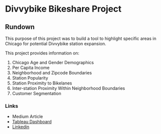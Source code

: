 # Divvybike Bikeshare Project

## Rundown

This purpose of this project was to build a tool to highlight specific areas in Chicago for potential Divvybike station expansion. 

This project provides information on:
1. Chicago Age and Gender Demographics
2. Per Capita Income
3. Neighborhood and Zipcode Boundaries
4. Station Popularity
5. Station Proximity to Bikelanes
6. Inter-station Proximity Within Neighborhood Boundaries
7. Customer Segmentation

### Links

- Medium Article 
- [Tableau Dashboard](https://public.tableau.com/app/profile/dan.sagher/viz/DivvyDash_17143258974750/Dashboard2)
- [Linkedin](https://www.linkedin.com/in/dan-sagher/)
